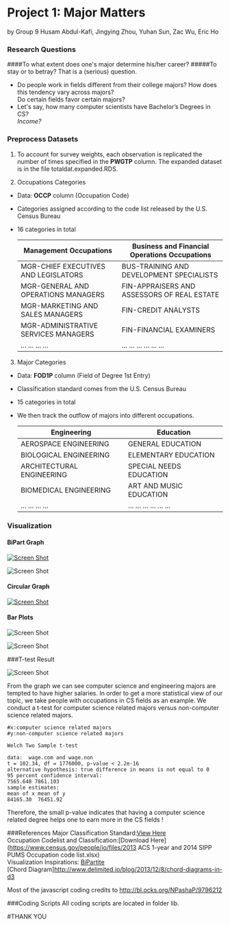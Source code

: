 # Project 1: Major Matters

by Group 9 
Husam Abdul-Kafi, Jingying Zhou, Yuhan Sun, Zac Wu, Eric Ho

### Research Questions
####To what extent does one's major determine his/her career?
#####To stay or to betray? That is a (serious) question.  

* Do people work in fields different from their college majors? How does this tendency vary across majors?  
Do certain fields favor certain majors? 
* Let's say, how many computer scientists have Bachelor’s Degrees in CS? <br /> *Income?*



### Preprocess Datasets

1. To account for survey weights, each observation is replicated the number of times specified in the **PWGTP** column. The expanded dataset is in the file totaldat.expanded.RDS.


2. Occupations Categories
 * Data: **OCCP** column (Occupation Code)
 * Categories assigned according to the code list released by the U.S. Census Bureau
 * 16 categories in total 


	Management Occupations               | Business and Financial Operations Occupations
	-------------------------------------| ---------------------------------------------------
	MGR-CHIEF EXECUTIVES AND LEGISLATORS | BUS-TRAINING AND DEVELOPMENT SPECIALISTS
	MGR-GENERAL AND OPERATIONS MANAGERS  | FIN-APPRAISERS AND ASSESSORS OF REAL ESTATE
	MGR-MARKETING AND SALES MANAGERS     | FIN-CREDIT ANALYSTS
	MGR-ADMINISTRATIVE SERVICES MANAGERS | FIN-FINANCIAL EXAMINERS
	...       ...       ...       ...    |...       ...       ...       ...       ...       ...


3. Major Categories

 * Data: **FOD1P** column (Field of Degree 1st Entry)
 * Classification standard comes from the U.S. Census Bureau 
 * 15 categories in total 
 * We then track the outflow of majors into different occupations.


	Engineering                          | Education
	-------------------------------------| ---------------------------------------------------
	AEROSPACE ENGINEERING                | GENERAL EDUCATION
	BIOLOGICAL ENGINEERING               | ELEMENTARY EDUCATION
	ARCHITECTURAL ENGINEERING            | SPECIAL NEEDS EDUCATION
	BIOMEDICAL ENGINEERING               | ART AND MUSIC EDUCATION
	...       ...       ...       ...    |...       ...       ...       ...       ...       ...


### Visualization

#### BiPart Graph

<a href="http://localhost:8000/Desktop/cycle1-9/lib/bigPartite.html">![Screen Shot](https://raw.githubusercontent.com/TZstatsADS/cycle1-9/master/output/image/ScreenShot1.png?token=AKN9cU9GaFIwejKfkUzVaqLcxsGX9OY_ks5WuROFwA%3D%3D) </a>

![Screen Shot](https://raw.githubusercontent.com/TZstatsADS/cycle1-9/master/output/image/ScreenShot2.png?token=AKN9cShEtuC4-MfggxyMDMq-rLsKLkFXks5WuRaUwA%3D%3D)

#### Circular Graph

<a href="http://localhost:8000/Desktop/cycle1-9/lib/coffee-from-files.html">![Screen Shot](https://raw.githubusercontent.com/TZstatsADS/cycle1-9/master/output/image/circle.png?token=AKN9cTMC83FRHNiK-izup2aqdQbcY2xXks5Wu4FvwA%3D%3D)</a>


#### Bar Plots

![Screen Shot](https://raw.githubusercontent.com/TZstatsADS/cycle1-9/master/output/image/hist2.png?token=AKN9caexboNF0gwZqok1z65H0MYivr7Dks5WuqWTwA%3D%3D)

![Screen Shot](https://raw.githubusercontent.com/TZstatsADS/cycle1-9/master/output/image/hist.png?token=AKN9ccV9okD7KkPQ-0NELht_ZwPRLHq4ks5WunfCwA%3D%3D)



###T-test Result


![Screen Shot](https://raw.githubusercontent.com/TZstatsADS/cycle1-9/master/output/image/income.png?token=AKN9ccCULz1mkr6BFK03x9WnOrGitwQGks5WuqWVwA%3D%3D)

From the graph we can see computer science and engineering majors are tempted to have higher salaries.
In order to get a more statistical view of our topic, we take people with occupations in CS fields as an example. We conduct a t-test for computer science related majors versus non-computer science related majors.


```
#x:computer science related majors
#y:non-computer science related majors

Welch Two Sample t-test
 
data:  wage.com and wage.non
t = 102.34, df = 1776000, p-value < 2.2e-16
alternative hypothesis: true difference in means is not equal to 0
95 percent confidence interval:
7565.648 7861.103
sample estimates:
mean of x mean of y 
84165.30  76451.92
```

Therefore, the small p-value indicates that having a computer science related degree helps one to earn more in the CS fields ! 

###References
Major Classification Standard:[View Here](http://www.census.gov/prod/2012pubs/acsbr11-04a.pdf) <br />
Occupation Codelist and Classification:[Download Here](https://www.census.gov/people/io/files/2013 ACS 1-year and 2014 SIPP PUMS Occupation code list.xlsx)  <br />
Visualization Inspirations:
[BiPartite](http://bl.ocks.org/NPashaP/9796212)   <br />
[Chord Diagram]http://www.delimited.io/blog/2013/12/8/chord-diagrams-in-d3  <br />


Most of the javascript coding credits to http://bl.ocks.org/NPashaP/9796212


###Coding Scripts
All coding scripts are located in folder lib. 

#THANK YOU
